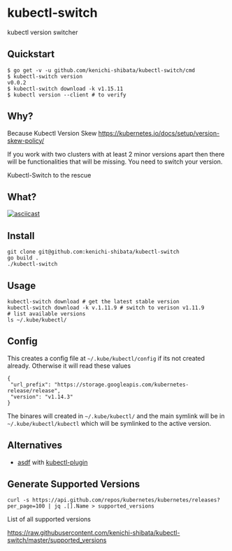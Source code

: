 # kubectl-switch
kubectl version switcher

Quickstart
--------

```
$ go get -v -u github.com/kenichi-shibata/kubectl-switch/cmd
$ kubectl-switch version
v0.0.2
$ kubectl-switch download -k v1.15.11
$ kubectl version --client # to verify

```



Why?
-------

Because Kubectl Version Skew https://kubernetes.io/docs/setup/version-skew-policy/

If you work with two clusters with at least 2 minor versions apart then there will be functionalities that will be missing. You need to switch your version.

Kubectl-Switch to the rescue

What?
-----
[![asciicast](https://asciinema.org/a/rNUZ5ywLkNdAXnj3GtQBlIvtf.svg)](https://asciinema.org/a/rNUZ5ywLkNdAXnj3GtQBlIvtf)

Install
--------

```
git clone git@github.com:kenichi-shibata/kubectl-switch
go build .
./kubectl-switch
```

Usage
-------
```
kubectl-switch download # get the latest stable version
kubectl-switch download -k v.1.11.9 # switch to verison v1.11.9
# list available versions
ls ~/.kube/kubectl/
```
Config
-------

This creates a config file at `~/.kube/kubectl/config` if its not created already. Otherwise it will read these values

```
{
 "url_prefix": "https://storage.googleapis.com/kubernetes-release/release",
 "version": "v1.14.3"
}
```

The binares will created in `~/.kube/kubectl/` and the main symlink will be in `~/.kube/kubectl/kubectl` which will be symlinked to the active version.

Alternatives
------------
* [asdf](https://asdf-vm.com/#/) with [kubectl-plugin](https://github.com/Banno/asdf-kubectl)

Generate Supported Versions
--------------
```
curl -s https://api.github.com/repos/kubernetes/kubernetes/releases?per_page=100 | jq .[].Name > supported_versions
```

List of all supported versions

https://raw.githubusercontent.com/kenichi-shibata/kubectl-switch/master/supported_versions
